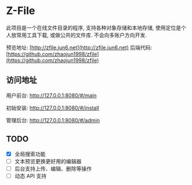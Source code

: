 # Z-File

此项目是一个在线文件目录的程序, 支持各种对象存储和本地存储, 使用定位是个人放常用工具下载, 或做公共的文件库. 不会向多账户方向开发.

预览地址: [http://zfile.jun6.net](http://zfile.jun6.net)
后端代码: [https://github.com/zhaojun1998/zfile](https://github.com/zhaojun1998/zfile)

## 访问地址

用户前台: http://127.0.0.1:8080/#/main

初始安装: http://127.0.0.1:8080/#/install

管理后台: http://127.0.0.1:8080/#/admin

## TODO

- [x] 全局搜索功能
- [ ] 文本预览更换更好用的编辑器
- [ ] 后台支持上传、编辑、删除等操作
- [ ] 动态 API 支持